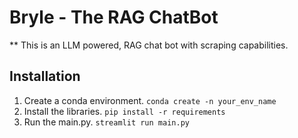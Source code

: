# Bryle - The RAG ChatBot 
** This is an LLM powered, RAG chat bot with scraping capabilities.

## Installation
1. Create a conda environment.
`conda create -n your_env_name`
2. Install the libraries.
   `pip install -r requirements`
3. Run the main.py.
   `streamlit run main.py`
